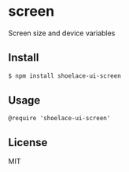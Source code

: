 # screen

Screen size and device variables

## Install

```sh
$ npm install shoelace-ui-screen
```
## Usage

```styl
@require 'shoelace-ui-screen'
```
## License

MIT